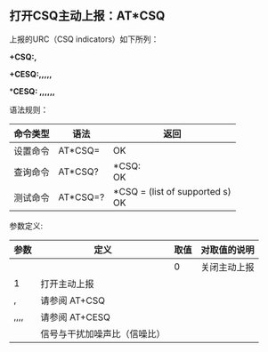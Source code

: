 ## 打开CSQ主动上报：AT\*CSQ

上报的URC（CSQ indicators）如下所列：

 

**+CSQ:<rssi>,<ber>**

**+CESQ:<rxlev>,<ber>,<rscp>,<ecno>,<rsrq>,<rsrp>**

***CESQ: <rxlev>,<ber>,<rscp>,<ecno>,<rsrq>,<rsrp>,<sinr>**

 

语法规则：

| 命令类型 | 语法       | 返回                                    |
| -------- | ---------- | --------------------------------------- |
| 设置命令 | AT*CSQ=<n> | OK                                      |
| 查询命令 | AT*CSQ?    | *CSQ:<n><br> OK                         |
| 测试命令 | AT*CSQ=?   | *CSQ =  (list of supported <n>s) <br>OK |

 

参数定义:

| 参数                                | 定义                         | 取值 | 对取值的说明 |
| ----------------------------------- | ---------------------------- | ---- | ------------ |
| <n>                                 |                              | 0    | 关闭主动上报 |
| 1                                   | 打开主动上报                 |      |              |
| <rssi>,<ber>                        | 请参阅 AT+CSQ                |      |              |
| <rxlev>,<rscp>,<ecno>,<rsrq>,<rsrp> | 请参阅 AT+CESQ               |      |              |
| <sinr>                              | 信号与干扰加噪声比（信噪比） |      |              |

